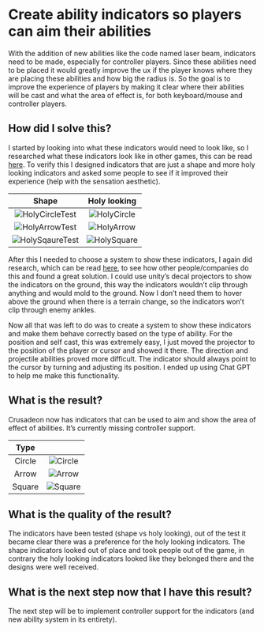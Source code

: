 # Create ability indicators so players can aim their abilities
With the addition of new abilities like the code named laser beam, indicators need to be made, especially for controller players. Since these abilities need to be placed it would greatly improve the ux if the player knows where they are placing these abilities and how big the radius is. So the goal is to improve the experience of players by making it clear where their abilities will be cast and what the area of effect is, for both keyboard/mouse and controller players.

## How did I solve this?
I started by looking into what these indicators would need to look like, so I researched what these indicators look like in other games, this can be read [here](./5.%20Research/03.%20Indicator%20Visuals.md). To verify this I designed indicators that are just a shape and more holy looking indicators and asked some people to see if it improved their experience (help with the sensation aesthetic).

|Shape|Holy looking|
|:---:|:----------:|
|![HolyCircleTest](https://github.com/Timsel1/S6-Portfolio/assets/90602424/998303af-3d0d-41e2-81e4-ea9b8b98b656)|![HolyCircle](https://github.com/Timsel1/S6-Portfolio/assets/90602424/57899bdd-7c87-4c2a-9b30-be7167ab49ab)|
|![HolyArrowTest](https://github.com/Timsel1/S6-Portfolio/assets/90602424/bb0cea07-7309-4602-aab5-882058576fda)|![HolyArrow](https://github.com/Timsel1/S6-Portfolio/assets/90602424/c44e02cb-009e-4cb0-9e3e-e435d4879d16)|
|![HolySqaureTest](https://github.com/Timsel1/S6-Portfolio/assets/90602424/f3328e11-4458-4ec3-b620-026662ebc533)|![HolySquare](https://github.com/Timsel1/S6-Portfolio/assets/90602424/bde8ebe3-001f-4320-b481-65aacc3904f7)|

After this I needed to choose a system to show these indicators, I again did research, which can be read [here](./5.%20Research/04.%20Indicator%20System.md), to see how other people/companies do this and found a great solution. I could use unity’s decal projectors to show the indicators on the ground, this way the indicators wouldn’t clip through anything and would mold to the ground. Now I don’t need them to hover above the ground when there is a terrain change, so the indicators won’t clip through enemy ankles.

Now all that was left to do was to create a system to show these indicators and make them behave correctly based on the type of ability. For the position and self cast, this was extremely easy, I just moved the projector to the position of the player or cursor and showed it there. The direction and projectile abilities proved more difficult. The indicator should always point to the cursor by turning and adjusting its position. I ended up using Chat GPT to help me make this functionality.

## What is the result?
Crusadeon now has indicators that can be used to aim and show the area of effect of abilities. It’s currently missing controller support.

|Type||
|:--:|:-:|
|Circle|![Circle](https://github.com/Timsel1/S6-Portfolio/assets/90602424/7c2dbbb6-4a78-405b-b75d-4d7b097d3636)|
|Arrow|![Arrow](https://github.com/Timsel1/S6-Portfolio/assets/90602424/62c0803d-d04a-42c3-95e9-41d89e8dc162)|
|Square|![Square](https://github.com/Timsel1/S6-Portfolio/assets/90602424/87c4f9c6-cb5f-4fbe-aff5-ade7e43c026a)|

## What is the quality of the result? 
The indicators have been tested (shape vs holy looking), out of the test it became clear there was a preference for the holy looking indicators. The shape indicators looked out of place and took people out of the game, in contrary the holy looking indicators looked like they belonged there and the designs were well received.

## What is the next step now that I have this result?
The next step will be to implement controller support for the indicators (and new ability system in its entirety).
